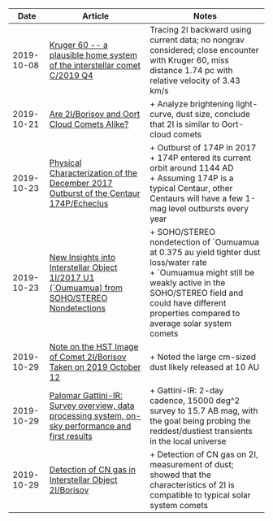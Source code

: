 | Date | Article | Notes | 
| ---- | ---- | ---- |
| 2019-10-08 | [Kruger 60 -- a plausible home system of the interstellar comet C/2019 Q4](https://arxiv.org/abs/1909.10952) | Tracing 2I backward using current data; no nongrav considered; close encounter with Kruger 60, miss distance 1.74 pc with relative velocity of 3.43 km/s
| 2019-10-21 | [Are 2I/Borisov and Oort Cloud Comets Alike?](https://arxiv.org/abs/1910.08208) | + Analyze brightening light-curve, dust size, conclude that 2I is similar to Oort-cloud comets
| 2019-10-23 | [Physical Characterization of the December 2017 Outburst of the Centaur 174P/Echeclus](https://arxiv.org/abs/1910.09490) | + Outburst of 174P in 2017 <br> + 174P entered its current orbit around 1144 AD <br> + Assuming 174P is a typical Centaur, other Centaurs will have a few 1-mag level outbursts every year 
| 2019-10-23 | [New Insights into Interstellar Object 1I/2017 U1 (\`Oumuamua) from SOHO/STEREO Nondetections](https://arxiv.org/abs/1910.10303) | + SOHO/STEREO nondetection of \`Oumuamua at 0.375 au yield tighter dust loss/water rate <br> + \`Oumuamua might still be weakly active in the SOHO/STEREO field and could have different properties compared to average solar system comets
| 2019-10-29 | [Note on the HST Image of Comet 2I/Borisov Taken on 2019 October 12](https://arxiv.org/abs/1910.11457) | + Noted the large cm-sized dust likely released at 10 AU
| 2019-10-29 | [Palomar Gattini-IR: Survey overview, data processing system, on-sky performance and first results](https://arxiv.org/abs/1910.13319) | + Gattini-IR: 2-day cadence, 15000 deg^2 survey to 15.7 AB mag, with the goal being probing the reddest/dustiest transients in the local universe
| 2019-10-29 | [Detection of CN gas in Interstellar Object 2I/Borisov](https://arxiv.org/abs/1909.12144) | + Detection of CN gas on 2I, measurement of dust; showed that the characteristics of 2I is compatible to typical solar system comets
